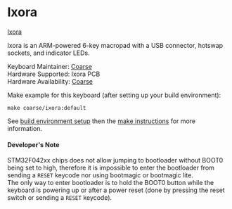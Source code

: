 Ixora
=========

[Ixora](https://i.imgur.com/GqDk3XY.png)


Ixora is an ARM-powered 6-key macropad with a USB connector, hotswap sockets, and indicator LEDs.

Keyboard Maintainer: [Coarse](https://github.com/coarse)  
Hardware Supported: Ixora PCB  
Hardware Availability: [Coarse](https://github.com/coarse)

Make example for this keyboard (after setting up your build environment):

    make coarse/ixora:default

See [build environment setup](https://docs.qmk.fm/build_environment_setup.html) then the [make instructions](https://docs.qmk.fm/make_instructions.html) for more information.

#### Developer's Note

STM32F042xx chips does not allow jumping to bootloader without BOOT0 being set to high, therefore it is impossible to enter the bootloader from sending a `RESET` keycode nor using bootmagic or bootmagic lite.  
The only way to enter bootloader is to hold the BOOT0 button while the keyboard is powering up or after a power reset (done by pressing the reset switch or sending a `RESET` keycode).
